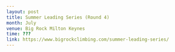 ```yaml
---
layout: post
title: Summer Leading Series (Round 4)
month: July
venue: Big Rock Milton Keynes
time: ???
link: https://www.bigrockclimbing.com/summer-leading-series/
---
```

